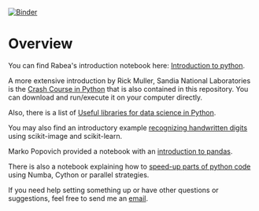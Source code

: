  [![Binder](http://mybinder.org/badge.svg)](http://mybinder.org/repo/scholich/python-overview) 
 
 
 # Overview

You can find Rabea's introduction notebook here: [Introduction to python](http://nbviewer.jupyter.org/github/scholich/python-overview/blob/master/Python_introduction.ipynb).

A more extensive introduction by Rick Muller, Sandia National Laboratories is the [Crash Course in Python](http://nbviewer.jupyter.org/github/scholich/python-overview/blob/master/Crash_course_v0.6.ipynb)
that is also contained in this repository. You can download and run/execute it on your computer directly.

Also, there is a list of [Useful libraries for data science in Python](python_data_libraries.md).

You may also find an introductory example [recognizing handwritten digits](http://nbviewer.jupyter.org/github/scholich/python-overview/blob/master/find_digits_and_predict.ipynb) using scikit-image and scikit-learn.

Marko Popovich provided a notebook with an [introduction to pandas](http://nbviewer.jupyter.org/github/scholich/python-overview/blob/master/pandas_introduction.ipynb).

There is also a notebook explaining how to [speed-up parts of python code](http://nbviewer.jupyter.org/github/scholich/python-overview/blob/master/performance_strategies.ipynb)   using Numba, Cython or parallel strategies.

If you need help setting something up or have other questions or suggestions, feel free to send me an [email](mailto:scholich@pks.mpg.de).
